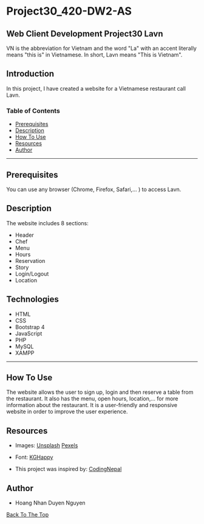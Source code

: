 # Project30_420-DW2-AS
## Web Client Development Project30 Lavn
VN is the abbreviation for Vietnam and the word "La" with an accent literally means "this is" in Vietnamese. In short, Lavn means "This is Vietnam".

## Introduction
In this project, I have created a website for a Vietnamese restaurant call Lavn.

### Table of Contents
- [Prerequisites](#prerequisites)
- [Description](#desciption)
- [How To Use](#how-to-use)
- [Resources](#resources)
- [Author](#author)

---

## Prerequisites
You can use any browser (Chrome, Firefox, Safari,... ) to access Lavn.

## Description
The website includes 8 sections:
- Header
- Chef
- Menu
- Hours
- Reservation
- Story
- Login/Logout
- Location

## Technologies
- HTML
- CSS
- Bootstrap 4
- JavaScript
- PHP
- MySQL
- XAMPP

---

## How To Use
The website allows the user to sign up, login and then reserve a table from the restaurant. It also has the menu, open hours, location,... for more information about the restaurant. It is a user-friendly and responsive website in order to improve the user experience. 

## Resources
- Images:
[Unsplash](https://unsplash.com/ "Unsplash") 
[Pexels](https://www.pexels.com/ "Pexels")

- Font: [KGHappy](http://www.kimberlygeswein.com/ "KimBerly Gesweln")

- This project was inspired by: [CodingNepal](https://www.youtube.com/watch?v=VnvzxGWiK54&t=6383s)

## Author

* Hoang Nhan Duyen Nguyen

[Back To The Top](#Project30_420-DW2-AS)
